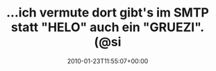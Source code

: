 ---
retweeted: false
source: <a href="http://posterous.com" rel="nofollow">Posterous</a>
entities:
  hashtags: []
  symbols: []
  user_mentions:
  - name: Michael Lindner
    screen_name: signifikanten
    indices:
    - '68'
    - '82'
    id_str: '14629451'
    id: '14629451'
  urls: []
display_text_range:
- '0'
- '103'
favorite_count: '0'
id_str: '8108528160'
truncated: false
retweet_count: '0'
id: '8108528160'
created_at: Sat Jan 23 11:55:07 +0000 2010
favorited: false
full_text: '...ich vermute dort gibt''s im SMTP statt "HELO" auch ein "GRUEZI". (@signifikanten)
  http://post.ly/K4ET'
lang: de
tags:
- pesos/twitter
date: '2010-01-23T11:55:07+00:00'
src: https://twitter.com/bascht/status/8108528160
original_url: https://twitter.com/bascht/status/8108528160
type: twitter_tweet
text: '...ich vermute dort gibt''s im SMTP statt "HELO" auch ein "GRUEZI". (@signifikanten)
  http://post.ly/K4ET'
title: '...ich vermute dort gibt''s im SMTP statt "HELO" auch ein "GRUEZI". (@si'

---